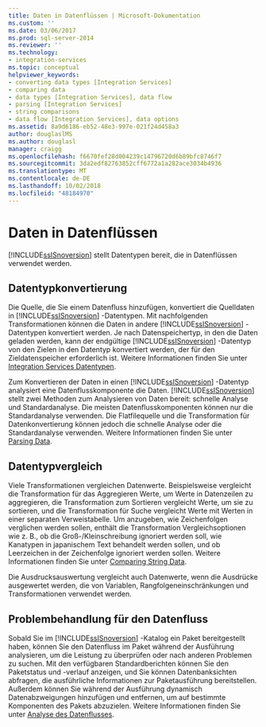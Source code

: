 ```yaml
---
title: Daten in Datenflüssen | Microsoft-Dokumentation
ms.custom: ''
ms.date: 03/06/2017
ms.prod: sql-server-2014
ms.reviewer: ''
ms.technology:
- integration-services
ms.topic: conceptual
helpviewer_keywords:
- converting data types [Integration Services]
- comparing data
- data types [Integration Services], data flow
- parsing [Integration Services]
- string comparisons
- data flow [Integration Services], data options
ms.assetid: 8a9d6186-eb52-48e3-997e-021f24d458a3
author: douglaslMS
ms.author: douglasl
manager: craigg
ms.openlocfilehash: f6670fef28d004239c14796720d6b89bfc8746f7
ms.sourcegitcommit: 3da2edf82763852cff6772a1a282ace3034b4936
ms.translationtype: MT
ms.contentlocale: de-DE
ms.lasthandoff: 10/02/2018
ms.locfileid: "48184970"
---
```

# <a name="data-in-data-flows"></a>Daten in Datenflüssen
  [!INCLUDE[ssISnoversion](../../includes/ssisnoversion-md.md)] stellt Datentypen bereit, die in Datenflüssen verwendet werden.  
  
## <a name="data-type-conversion"></a>Datentypkonvertierung  
 Die Quelle, die Sie einem Datenfluss hinzufügen, konvertiert die Quelldaten in [!INCLUDE[ssISnoversion](../../includes/ssisnoversion-md.md)] -Datentypen. Mit nachfolgenden Transformationen können die Daten in andere [!INCLUDE[ssISnoversion](../../includes/ssisnoversion-md.md)] -Datentypen konvertiert werden. Je nach Datenspeichertyp, in den die Daten geladen werden, kann der endgültige [!INCLUDE[ssISnoversion](../../includes/ssisnoversion-md.md)] -Datentyp von den Zielen in den Datentyp konvertiert werden, der für den Zieldatenspeicher erforderlich ist. Weitere Informationen finden Sie unter [Integration Services Datentypen](integration-services-data-types.md).  
  
 Zum Konvertieren der Daten in einen [!INCLUDE[ssISnoversion](../../includes/ssisnoversion-md.md)] -Datentyp analysiert eine Datenflusskomponente die Daten. [!INCLUDE[ssISnoversion](../../includes/ssisnoversion-md.md)] stellt zwei Methoden zum Analysieren von Daten bereit: schnelle Analyse und Standardanalyse. Die meisten Datenflusskomponenten können nur die Standardanalyse verwenden. Die Flatfilequelle und die Transformation für Datenkonvertierung können jedoch die schnelle Analyse oder die Standardanalyse verwenden. Weitere Informationen finden Sie unter [Parsing Data](parsing-data.md).  
  
## <a name="data-type-comparison"></a>Datentypvergleich  
 Viele Transformationen vergleichen Datenwerte. Beispielsweise vergleicht die Transformation für das Aggregieren Werte, um Werte in Datenzeilen zu aggregieren, die Transformation zum Sortieren vergleicht Werte, um sie zu sortieren, und die Transformation für Suche vergleicht Werte mit Werten in einer separaten Verweistabelle. Um anzugeben, wie Zeichenfolgen verglichen werden sollen, enthält die Transformation Vergleichsoptionen wie z. B., ob die Groß-/Kleinschreibung ignoriert werden soll, wie Kanatypen in japanischem Text behandelt werden sollen, und ob Leerzeichen in der Zeichenfolge ignoriert werden sollen. Weitere Informationen finden Sie unter [Comparing String Data](comparing-string-data.md).  
  
 Die Ausdrucksauswertung vergleicht auch Datenwerte, wenn die Ausdrücke ausgewertet werden, die von Variablen, Rangfolgeneinschränkungen und Transformationen verwendet werden.  
  
## <a name="data-flow-troubleshooting"></a>Problembehandlung für den Datenfluss  
 Sobald Sie im [!INCLUDE[ssISnoversion](../../includes/ssisnoversion-md.md)] -Katalog ein Paket bereitgestellt haben, können Sie den Datenfluss im Paket während der Ausführung analysieren, um die Leistung zu überprüfen oder nach anderen Problemen zu suchen. Mit den verfügbaren Standardberichten können Sie den Paketstatus und -verlauf anzeigen, und Sie können Datenbanksichten abfragen, die ausführliche Informationen zur Paketausführung bereitstellen. Außerdem können Sie während der Ausführung dynamisch Datenabzweigungen hinzufügen und entfernen, um auf bestimmte Komponenten des Pakets abzuzielen. Weitere Informationen finden Sie unter [Analyse des Datenflusses](data-flow.md).  
  
  
